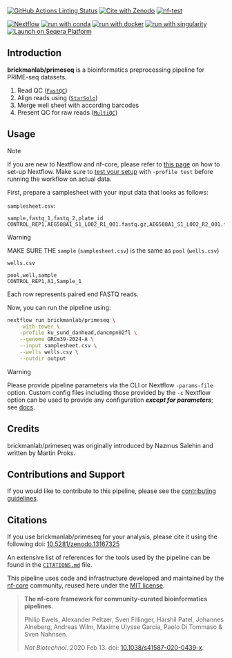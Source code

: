 [![GitHub Actions Linting Status](https://github.com/brickmanlab/primeseq/actions/workflows/linting.yml/badge.svg)](https://github.com/brickmanlab/primeseq/actions/workflows/linting.yml)
[![Cite with Zenodo](http://img.shields.io/badge/DOI-10.5281/zenodo.13167325-1073c8?labelColor=000000)](https://doi.org/10.5281/zenodo.13167325)
[![nf-test](https://img.shields.io/badge/unit_tests-nf--test-337ab7.svg)](https://www.nf-test.com)

[![Nextflow](https://img.shields.io/badge/nextflow%20DSL2-%E2%89%A523.04.0-23aa62.svg)](https://www.nextflow.io/)
[![run with conda](http://img.shields.io/badge/run%20with-conda-3EB049?labelColor=000000&logo=anaconda)](https://docs.conda.io/en/latest/)
[![run with docker](https://img.shields.io/badge/run%20with-docker-0db7ed?labelColor=000000&logo=docker)](https://www.docker.com/)
[![run with singularity](https://img.shields.io/badge/run%20with-singularity-1d355c.svg?labelColor=000000)](https://sylabs.io/docs/)
[![Launch on Seqera Platform](https://img.shields.io/badge/Launch%20%F0%9F%9A%80-Seqera%20Platform-%234256e7)](https://cloud.seqera.io/launch?pipeline=https://github.com/brickmanlab/primeseq)

## Introduction

**brickmanlab/primeseq** is a bioinformatics preprocessing pipeline for PRIME-seq
datasets.

1. Read QC ([`FastQC`](https://www.bioinformatics.babraham.ac.uk/projects/fastqc/))
2. Align reads using ([`StarSolo`](https://github.com/alexdobin/STAR/blob/master/docs/STARsolo.md))
3. Merge well sheet with according barcodes
4. Present QC for raw reads ([`MultiQC`](http://multiqc.info/))

## Usage

> [!NOTE]
> If you are new to Nextflow and nf-core, please refer to [this page](https://nf-co.re/docs/usage/installation) on how to set-up Nextflow. Make sure to [test your setup](https://nf-co.re/docs/usage/introduction#how-to-run-a-pipeline) with `-profile test` before running the workflow on actual data.

First, prepare a samplesheet with your input data that looks as follows:

`samplesheet.csv`:

```csv
sample,fastq_1,fastq_2,plate_id
CONTROL_REP1,AEG588A1_S1_L002_R1_001.fastq.gz,AEG588A1_S1_L002_R2_001.fastq.gz,1
```

> [!WARNING]
> MAKE SURE THE `sample` (`samplesheet.csv`) is the same as `pool` (`wells.csv`)

`wells.csv`

```csv
pool,well,sample
CONTROL_REP1,A1,Sample_1
```

Each row represents paired end FASTQ reads.

Now, you can run the pipeline using:

```bash
nextflow run brickmanlab/primeseq \
    -with-tower \
    -profile ku_sund_danhead,dancmpn02fl \
    --genome GRCm39-2024-A \
    --input samplesheet.csv \
    --wells wells.csv \
    --outdir output
```

> [!WARNING]
> Please provide pipeline parameters via the CLI or Nextflow `-params-file` option. Custom config files including those provided by the `-c` Nextflow option can be used to provide any configuration _**except for parameters**_;
> see [docs](https://nf-co.re/usage/configuration#custom-configuration-files).

## Credits

brickmanlab/primeseq was originally introduced by Nazmus Salehin and written by Martin Proks.

## Contributions and Support

If you would like to contribute to this pipeline, please see the [contributing guidelines](.github/CONTRIBUTING.md).

## Citations

If you use brickmanlab/primeseq for your analysis, please cite it using the following doi: [10.5281/zenodo.13167325](https://doi.org/10.5281/zenodo.13167325)

An extensive list of references for the tools used by the pipeline can be found in the [`CITATIONS.md`](CITATIONS.md) file.

This pipeline uses code and infrastructure developed and maintained by the [nf-core](https://nf-co.re) community, reused here under the [MIT license](https://github.com/nf-core/tools/blob/master/LICENSE).

> **The nf-core framework for community-curated bioinformatics pipelines.**
>
> Philip Ewels, Alexander Peltzer, Sven Fillinger, Harshil Patel, Johannes Alneberg, Andreas Wilm, Maxime Ulysse Garcia, Paolo Di Tommaso & Sven Nahnsen.
>
> _Nat Biotechnol._ 2020 Feb 13. doi: [10.1038/s41587-020-0439-x](https://dx.doi.org/10.1038/s41587-020-0439-x).
